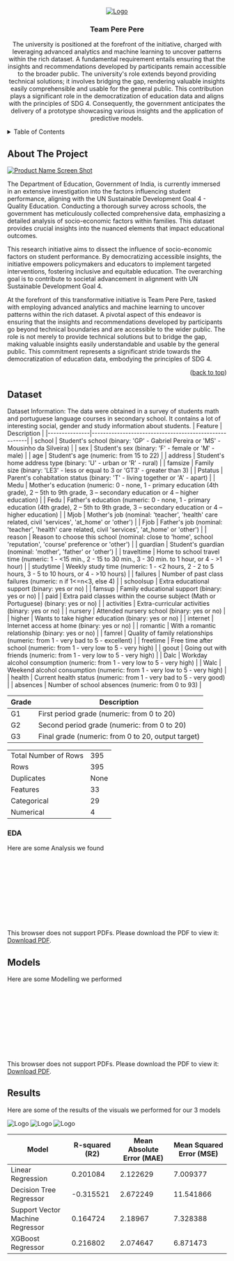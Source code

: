
<!-- Improved compatibility of back to top link: See: https://github.com/othneildrew/Best-README-Template/pull/73 -->
<a name="readme-top"></a>
<!--
*** Thanks for checking out the Best-README-Template. If you have a suggestion
*** that would make this better, please fork the repo and create a pull request
*** or simply open an issue with the tag "enhancement".
*** Don't forget to give the project a star!
*** Thanks again! Now go create something AMAZING! :D
-->



<!-- PROJECT SHIELDS -->
<!--
*** I'm using markdown "reference style" links for readability.
*** Reference links are enclosed in brackets [ ] instead of parentheses ( ).
*** See the bottom of this document for the declaration of the reference variables
*** for contributors-url, forks-url, etc. This is an optional, concise syntax you may use.
*** https://www.markdownguide.org/basic-syntax/#reference-style-links
-->




<!-- PROJECT LOGO -->
<br />
<div align="center">
  <a href="https://github.com/othneildrew/Best-README-Template">
    <img src="Logo.png" alt="Logo">
  </a>

  <h3 align="center">Team Pere Pere</h3>

  <p align="center">
    
The university is positioned at the forefront of the initiative, charged with leveraging advanced analytics and machine learning to uncover patterns within the rich dataset. A fundamental requirement entails ensuring that the insights and recommendations developed by participants remain accessible to the broader public. The university's role extends beyond providing technical solutions; it involves bridging the gap, rendering valuable insights easily comprehensible and usable for the general public. This contribution plays a significant role in the democratization of education data and aligns with the principles of SDG 4. Consequently, the government anticipates the delivery of a prototype showcasing various insights and the application of predictive models.
    <br />
  </p>
</div>



<!-- TABLE OF CONTENTS -->
<details>
  <summary>Table of Contents</summary>
  <ol>
    <li>
      <a href="#about-the-project">About The Project</a>
      <ul>
        <li><a href="#built-with">Built With</a></li>
      </ul>
    </li>
    <li>
      <a href="#dataset">About the Dataset</a>
      <ul>
        <li><a href="#prerequisites">Prerequisites</a></li>
        <li><a href="#installation">Installation</a></li>
      </ul>
    </li>
    <li><a href="#usage">Usage</a></li>
    <li><a href="#roadmap">Roadmap</a></li>
    <li><a href="#contributing">Contributing</a></li>
    <li><a href="#license">License</a></li>
    <li><a href="#contact">Contact</a></li>
    <li><a href="#acknowledgments">Acknowledgments</a></li>
  </ol>
</details>



<!-- ABOUT THE PROJECT -->
## About The Project

[![Product Name Screen Shot][product-screenshot]](https://example.com)


The Department of Education, Government of India, is currently immersed in an extensive investigation into the factors influencing student performance, aligning with the UN Sustainable Development Goal 4 - Quality Education. Conducting a thorough survey across schools, the government has meticulously collected comprehensive data, emphasizing a detailed analysis of socio-economic factors within families. This dataset provides crucial insights into the nuanced elements that impact educational outcomes.

This research initiative aims to dissect the influence of socio-economic factors on student performance. By democratizing accessible insights, the initiative empowers policymakers and educators to implement targeted interventions, fostering inclusive and equitable education. The overarching goal is to contribute to societal advancement in alignment with UN Sustainable Development Goal 4.

At the forefront of this transformative initiative is Team Pere Pere, tasked with employing advanced analytics and machine learning to uncover patterns within the rich dataset. A pivotal aspect of this endeavor is ensuring that the insights and recommendations developed by participants go beyond technical boundaries and are accessible to the wider public. The role is not merely to provide technical solutions but to bridge the gap, making valuable insights easily understandable and usable by the general public. This commitment represents a significant stride towards the democratization of education data, embodying the principles of SDG 4.

<p align="right">(<a href="#readme-top">back to top</a>)</p>




<!-- GETTING STARTED -->
## Dataset
Dataset Information:
The data were obtained in a survey of students math and portuguese language courses in secondary school. It contains a lot of interesting social, gender and study information about students.
| Feature       | Description                                           |
|---------------|-------------------------------------------------------|
| school        | Student's school (binary: 'GP' - Gabriel Pereira or 'MS' - Mousinho da Silveira) |
| sex           | Student's sex (binary: 'F' - female or 'M' - male)    |
| age           | Student's age (numeric: from 15 to 22)                |
| address       | Student's home address type (binary: 'U' - urban or 'R' - rural) |
| famsize       | Family size (binary: 'LE3' - less or equal to 3 or 'GT3' - greater than 3) |
| Pstatus       | Parent's cohabitation status (binary: 'T' - living together or 'A' - apart) |
| Medu          | Mother's education (numeric: 0 - none, 1 - primary education (4th grade), 2 – 5th to 9th grade, 3 – secondary education or 4 – higher education) |
| Fedu          | Father's education (numeric: 0 - none, 1 - primary education (4th grade), 2 – 5th to 9th grade, 3 – secondary education or 4 – higher education) |
| Mjob          | Mother's job (nominal: 'teacher', 'health' care related, civil 'services', 'at_home' or 'other') |
| Fjob          | Father's job (nominal: 'teacher', 'health' care related, civil 'services', 'at_home' or 'other') |
| reason        | Reason to choose this school (nominal: close to 'home', school 'reputation', 'course' preference or 'other') |
| guardian      | Student's guardian (nominal: 'mother', 'father' or 'other') |
| traveltime    | Home to school travel time (numeric: 1 - <15 min., 2 - 15 to 30 min., 3 - 30 min. to 1 hour, or 4 - >1 hour) |
| studytime     | Weekly study time (numeric: 1 - <2 hours, 2 - 2 to 5 hours, 3 - 5 to 10 hours, or 4 - >10 hours) |
| failures      | Number of past class failures (numeric: n if 1<=n<3, else 4) |
| schoolsup     | Extra educational support (binary: yes or no)         |
| famsup        | Family educational support (binary: yes or no)        |
| paid          | Extra paid classes within the course subject (Math or Portuguese) (binary: yes or no) |
| activities    | Extra-curricular activities (binary: yes or no)       |
| nursery       | Attended nursery school (binary: yes or no)           |
| higher        | Wants to take higher education (binary: yes or no)    |
| internet      | Internet access at home (binary: yes or no)           |
| romantic      | With a romantic relationship (binary: yes or no)      |
| famrel        | Quality of family relationships (numeric: from 1 - very bad to 5 - excellent) |
| freetime      | Free time after school (numeric: from 1 - very low to 5 - very high) |
| goout         | Going out with friends (numeric: from 1 - very low to 5 - very high) |
| Dalc          | Workday alcohol consumption (numeric: from 1 - very low to 5 - very high) |
| Walc          | Weekend alcohol consumption (numeric: from 1 - very low to 5 - very high) |
| health        | Current health status (numeric: from 1 - very bad to 5 - very good) |
| absences      | Number of school absences (numeric: from 0 to 93)     |




| Grade | Description                                           |
|-------|-------------------------------------------------------|
| G1    | First period grade (numeric: from 0 to 20)            |
| G2    | Second period grade (numeric: from 0 to 20)           |
| G3    | Final grade (numeric: from 0 to 20, output target)    |




|                        |                          |
|------------------------|--------------------------|
| Total Number of Rows   | 395                      |
| Rows                   | 395                      |
| Duplicates             | None                     |
| Features               | 33                       |
| Categorical           | 29                       |
| Numerical              | 4                        |

### EDA

Here are some Analysis we found

<object data="https://github.com/FathimathSusnaAli/Hackthon_2k23/blob/7c4f4fc102a4b968b9f90a2b71495eecc8706184/Analysis%26EDA%20(1).pdf" type="application/pdf" width="700px" height="700px">
    <embed src="https://github.com/FathimathSusnaAli/Hackthon_2k23/blob/7c4f4fc102a4b968b9f90a2b71495eecc8706184/Analysis%26EDA%20(1).pdf">
        <p>This browser does not support PDFs. Please download the PDF to view it: <a href="http://yoursite.com/the.pdf">Download PDF</a>.</p>
    </embed>
</object>



<!-- USAGE EXAMPLES -->
## Models

Here are some Modelling we performed

<object data="https://github.com/FathimathSusnaAli/Hackthon_2k23/blob/411a1fd4e3f981225cf64a49826c54f450b8a6e3/Our%20Approach.pdf" type="application/pdf" width="700px" height="700px">
    <embed src="https://github.com/FathimathSusnaAli/Hackthon_2k23/blob/411a1fd4e3f981225cf64a49826c54f450b8a6e3/Our%20Approach.pdf">
        <p>This browser does not support PDFs. Please download the PDF to view it: <a href="http://yoursite.com/the.pdf">Download PDF</a>.</p>
    </embed>



<!-- Results -->
## Results

Here are some of the results of the visuals we performed for our 3 models 

<img src="png" alt="Logo">

<img src="png (1)" alt="Logo">

<img src="png (2)" alt="Logo">


| Model                        | R-squared (R2) | Mean Absolute Error (MAE) | Mean Squared Error (MSE) |
|------------------------------|----------------|---------------------------|--------------------------|
| Linear Regression            | 0.201084       | 2.122629                  | 7.009377                 |
| Decision Tree Regressor      | -0.315521      | 2.672249                  | 11.541866                |
| Support Vector Machine Regressor | 0.164724   | 2.18967                   | 7.328388                 |
| XGBoost Regressor            | 0.216802       | 2.074647                  | 6.871473                 |







<!-- MARKDOWN LINKS & IMAGES -->
<!-- https://www.markdownguide.org/basic-syntax/#reference-style-links -->
[contributors-shield]: https://img.shields.io/github/contributors/othneildrew/Best-README-Template.svg?style=for-the-badge
[contributors-url]: https://github.com/othneildrew/Best-README-Template/graphs/contributors
[forks-shield]: https://img.shields.io/github/forks/othneildrew/Best-README-Template.svg?style=for-the-badge
[forks-url]: https://github.com/othneildrew/Best-README-Template/network/members
[stars-shield]: https://img.shields.io/github/stars/othneildrew/Best-README-Template.svg?style=for-the-badge
[stars-url]: https://github.com/othneildrew/Best-README-Template/stargazers
[issues-shield]: https://img.shields.io/github/issues/othneildrew/Best-README-Template.svg?style=for-the-badge
[issues-url]: https://github.com/othneildrew/Best-README-Template/issues
[license-shield]: https://img.shields.io/github/license/othneildrew/Best-README-Template.svg?style=for-the-badge
[license-url]: https://github.com/othneildrew/Best-README-Template/blob/master/LICENSE.txt
[linkedin-shield]: https://img.shields.io/badge/-LinkedIn-black.svg?style=for-the-badge&logo=linkedin&colorB=555
[linkedin-url]: https://linkedin.com/in/othneildrew
[product-screenshot]: images/screenshot.png
[Next.js]: https://img.shields.io/badge/next.js-000000?style=for-the-badge&logo=nextdotjs&logoColor=white
[Next-url]: https://nextjs.org/
[React.js]: https://img.shields.io/badge/React-20232A?style=for-the-badge&logo=react&logoColor=61DAFB
[React-url]: https://reactjs.org/
[Vue.js]: https://img.shields.io/badge/Vue.js-35495E?style=for-the-badge&logo=vuedotjs&logoColor=4FC08D
[Vue-url]: https://vuejs.org/
[Angular.io]: https://img.shields.io/badge/Angular-DD0031?style=for-the-badge&logo=angular&logoColor=white
[Angular-url]: https://angular.io/
[Svelte.dev]: https://img.shields.io/badge/Svelte-4A4A55?style=for-the-badge&logo=svelte&logoColor=FF3E00
[Svelte-url]: https://svelte.dev/
[Laravel.com]: https://img.shields.io/badge/Laravel-FF2D20?style=for-the-badge&logo=laravel&logoColor=white
[Laravel-url]: https://laravel.com
[Bootstrap.com]: https://img.shields.io/badge/Bootstrap-563D7C?style=for-the-badge&logo=bootstrap&logoColor=white
[Bootstrap-url]: https://getbootstrap.com
[JQuery.com]: https://img.shields.io/badge/jQuery-0769AD?style=for-the-badge&logo=jquery&logoColor=white
[JQuery-url]: https://jquery.com 
